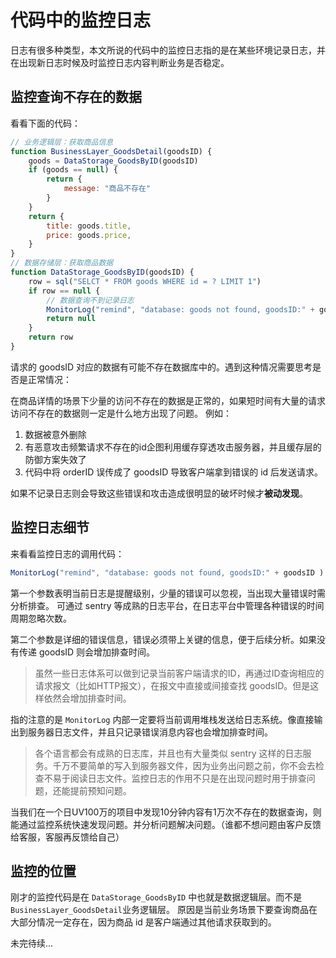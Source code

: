 # 代码中的监控日志

日志有很多种类型，本文所说的代码中的监控日志指的是在某些环境记录日志，并在出现新日志时候及时监控日志内容判断业务是否稳定。


## 监控查询不存在的数据 <a id="nonexistent-data"></a>

看看下面的代码：

```js
// 业务逻辑层：获取商品信息
function BusinessLayer_GoodsDetail(goodsID) {
    goods = DataStorage_GoodsByID(goodsID)
    if (goods == null) {
        return {
            message: "商品不存在"
        }
    }
    return {
        title: goods.title,
        price: goods.price,
    }
}
// 数据存储层：获取商品数据
function DataStorage_GoodsByID(goodsID) {
    row = sql("SELCT * FROM goods WHERE id = ? LIMIT 1")
    if row == null {
        // 数据查询不到记录日志
        MonitorLog("remind", "database: goods not found, goodsID:" + goodsID )
        return null
    }
    return row
}
```

请求的 goodsID 对应的数据有可能不存在数据库中的。遇到这种情况需要思考是否是正常情况：

在商品详情的场景下少量的访问不存在的数据是正常的，如果短时间有大量的请求访问不存在的数据则一定是什么地方出现了问题。
例如：

1. 数据被意外删除
2. 有恶意攻击频繁请求不存在的id企图利用缓存穿透攻击服务器，并且缓存层的防御方案失效了
3. 代码中将 orderID 误传成了 goodsID 导致客户端拿到错误的 id 后发送请求。

如果不记录日志则会导致这些错误和攻击造成很明显的破坏时候才**被动发现**。

## 监控日志细节 <a id="detail"></a>

来看看监控日志的调用代码：

```js
MonitorLog("remind", "database: goods not found, goodsID:" + goodsID )
```

第一个参数表明当前日志是提醒级别，少量的错误可以忽视，当出现大量错误时需分析排查。
可通过 sentry 等成熟的日志平台，在日志平台中管理各种错误的时间周期忽略次数。

第二个参数是详细的错误信息，错误必须带上关键的信息，便于后续分析。如果没有传递 goodsID 则会增加排查时间。

> 虽然一些日志体系可以做到记录当前客户端请求的ID，再通过ID查询相应的请求报文（比如HTTP报文），在报文中直接或间接查找 goodsID。但是这样依然会增加排查时间。

指的注意的是 `MonitorLog` 内部一定要将当前调用堆栈发送给日志系统。像直接输出到服务器日志文件，并且只记录错误消息内容也会增加排查时间。

> 各个语言都会有成熟的日志库，并且也有大量类似 sentry 这样的日志服务。千万不要简单的写入到服务器文件，因为业务出问题之前，你不会去检查不易于阅读日志文件。监控日志的作用不只是在出现问题时用于排查问题，还能提前预知问题。


当我们在一个日UV100万的项目中发现10分钟内容有1万次不存在的数据查询，则能通过监控系统快速发现问题。并分析问题解决问题。（谁都不想问题由客户反馈给客服，客服再反馈给自己）

## 监控的位置 <a id="track"></a>

刚才的监控代码是在 `DataStorage_GoodsByID` 中也就是数据逻辑层。而不是 `BusinessLayer_GoodsDetail`业务逻辑层。
原因是当前业务场景下要查询商品在大部分情况一定存在，因为商品 id 是客户端通过其他请求获取到的。

未完待续...
